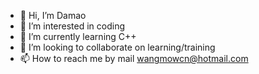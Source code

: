 - 👋 Hi, I’m Damao
- 👀 I’m interested in coding
- 🌱 I’m currently learning C++
- 💞️ I’m looking to collaborate on learning/training
- 📫 How to reach me by mail wangmowcn@hotmail.com

<!---
wangmowcn/wangmowcn is a ✨ special ✨ repository because its `README.md` (this file) appears on your GitHub profile.
You can click the Preview link to take a look at your changes.
--->
